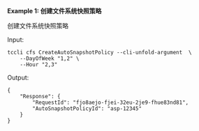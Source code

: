 **Example 1: 创建文件系统快照策略**

创建文件系统快照策略

Input: 

```
tccli cfs CreateAutoSnapshotPolicy --cli-unfold-argument  \
    --DayOfWeek "1,2" \
    --Hour "2,3"
```

Output: 
```
{
    "Response": {
        "RequestId": "fjo8aejo-fjei-32eu-2je9-fhue83nd81",
        "AutoSnapshotPolicyId": "asp-12345"
    }
}
```

